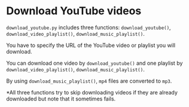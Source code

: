 # Download YouTube videos

`download_youtube.py` includes three functions: `download_youtube()`, `download_video_playlist()`, `download_music_playlist()`.

You have to specify the URL of the YouTube video or playlist you will download.

You can download one video by `download_youtube()` and one playlist by `download_video_playlist()`, `download_music_playlist()`.

By using `download_music_playlist()`, `mp4` files are converted to `mp3`.

*All three functions try to skip downloading videos if they are already downloaded but note that it sometimes fails.
